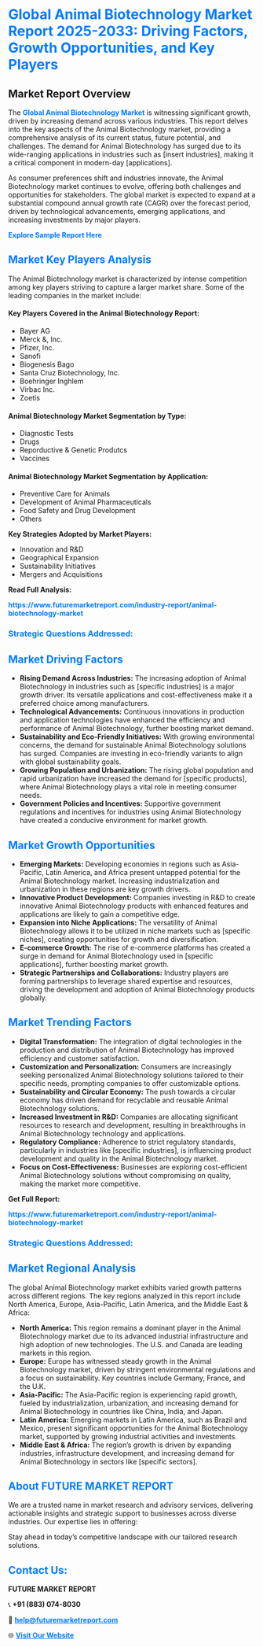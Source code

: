 <h1 style="color: #007BFF;">Global Animal Biotechnology Market Report 2025-2033: Driving Factors, Growth Opportunities, and Key Players</h1>

<section id="overview">
<h2>Market Report Overview</h2>
<p>The <a href="https://www.futuremarketreport.com/industry-report/animal-biotechnology-market" style="color: #007BFF; text-decoration: none;"><strong>Global Animal Biotechnology Market</strong></a> is witnessing significant growth, driven by increasing demand across various industries. This report delves into the key aspects of the Animal Biotechnology market, providing a comprehensive analysis of its current status, future potential, and challenges. The demand for Animal Biotechnology has surged due to its wide-ranging applications in industries such as [insert industries], making it a critical component in modern-day [applications].</p>
<p>As consumer preferences shift and industries innovate, the Animal Biotechnology market continues to evolve, offering both challenges and opportunities for stakeholders. The global market is expected to expand at a substantial compound annual growth rate (CAGR) over the forecast period, driven by technological advancements, emerging applications, and increasing investments by major players.</p>
</section>

<section id="overview">
<p><a href="https://www.futuremarketreport.com/request-sample/reportId=62086" style="color: #007BFF; text-decoration: none;"><strong>Explore Sample Report Here</strong></a></p>
</section>

<section id="key-players">
<h2 style="color: #007BFF;">Market Key Players Analysis</h2>
<p>The Animal Biotechnology market is characterized by intense competition among key players striving to capture a larger market share. Some of the leading companies in the market include:</p>
<h4>Key Players Covered in the Animal Biotechnology Report:</h4>
<ul><li>Bayer AG</li><li>Merck &amp;, Inc.</li><li>Pfizer, Inc.</li><li>Sanofi</li><li>Biogenesis Bago</li><li>Santa Cruz Biotechnology, Inc.</li><li>Boehringer Inghlem</li><li>Virbac Inc.</li><li>Zoetis</li></ul>
<h4>Animal Biotechnology Market Segmentation by Type:</h4>
<ul><li>Diagnostic Tests</li><li>Drugs</li><li>Reporductive &amp; Genetic Produtcs</li><li>Vaccines</li></ul>

<h4>Animal Biotechnology Market Segmentation by Application:</h4>
<ul><li>Preventive Care for Animals</li><li>Development of Animal Pharmaceuticals</li><li>Food Safety and Drug Development</li><li>Others</li></ul>
<p><strong>Key Strategies Adopted by Market Players:</strong></p>
<ul>
<li>Innovation and R&D</li>
<li>Geographical Expansion</li>
<li>Sustainability Initiatives</li>
<li>Mergers and Acquisitions</li>
</ul>
</section>

<section>
<p><strong>Read Full Analysis: </strong></p><a href="https://www.futuremarketreport.com/industry-report/animal-biotechnology-market" style="color: #007BFF; text-decoration: none;"><strong>https://www.futuremarketreport.com/industry-report/animal-biotechnology-market</strong></a>
<h3 style="color: #007BFF;">Strategic Questions Addressed:</h3>
</section>

<section id="driving-factors">
<h2 style="color: #007BFF;">Market Driving Factors</h2>
<ul>
<li><strong>Rising Demand Across Industries:</strong> The increasing adoption of Animal Biotechnology in industries such as [specific industries] is a major growth driver. Its versatile applications and cost-effectiveness make it a preferred choice among manufacturers.</li>
<li><strong>Technological Advancements:</strong> Continuous innovations in production and application technologies have enhanced the efficiency and performance of Animal Biotechnology, further boosting market demand.</li>
<li><strong>Sustainability and Eco-Friendly Initiatives:</strong> With growing environmental concerns, the demand for sustainable Animal Biotechnology solutions has surged. Companies are investing in eco-friendly variants to align with global sustainability goals.</li>
<li><strong>Growing Population and Urbanization:</strong> The rising global population and rapid urbanization have increased the demand for [specific products], where Animal Biotechnology plays a vital role in meeting consumer needs.</li>
<li><strong>Government Policies and Incentives:</strong> Supportive government regulations and incentives for industries using Animal Biotechnology have created a conducive environment for market growth.</li>
</ul>
</section>

<section id="growth-opportunities">
<h2 style="color: #007BFF;">Market Growth Opportunities</h2>
<ul>
<li><strong>Emerging Markets:</strong> Developing economies in regions such as Asia-Pacific, Latin America, and Africa present untapped potential for the Animal Biotechnology market. Increasing industrialization and urbanization in these regions are key growth drivers.</li>
<li><strong>Innovative Product Development:</strong> Companies investing in R&D to create innovative Animal Biotechnology products with enhanced features and applications are likely to gain a competitive edge.</li>
<li><strong>Expansion into Niche Applications:</strong> The versatility of Animal Biotechnology allows it to be utilized in niche markets such as [specific niches], creating opportunities for growth and diversification.</li>
<li><strong>E-commerce Growth:</strong> The rise of e-commerce platforms has created a surge in demand for Animal Biotechnology used in [specific applications], further boosting market growth.</li>
<li><strong>Strategic Partnerships and Collaborations:</strong> Industry players are forming partnerships to leverage shared expertise and resources, driving the development and adoption of Animal Biotechnology products globally.</li>
</ul>
</section>

<section id="trending-factors">
<h2 style="color: #007BFF;">Market Trending Factors</h2>
<ul>
<li><strong>Digital Transformation:</strong> The integration of digital technologies in the production and distribution of Animal Biotechnology has improved efficiency and customer satisfaction.</li>
<li><strong>Customization and Personalization:</strong> Consumers are increasingly seeking personalized Animal Biotechnology solutions tailored to their specific needs, prompting companies to offer customizable options.</li>
<li><strong>Sustainability and Circular Economy:</strong> The push towards a circular economy has driven demand for recyclable and reusable Animal Biotechnology solutions.</li>
<li><strong>Increased Investment in R&D:</strong> Companies are allocating significant resources to research and development, resulting in breakthroughs in Animal Biotechnology technology and applications.</li>
<li><strong>Regulatory Compliance:</strong> Adherence to strict regulatory standards, particularly in industries like [specific industries], is influencing product development and quality in the Animal Biotechnology market.</li>
<li><strong>Focus on Cost-Effectiveness:</strong> Businesses are exploring cost-efficient Animal Biotechnology solutions without compromising on quality, making the market more competitive.</li>
</ul>
</section>

<section>
<p><strong>Get Full Report: </strong></p><a href="https://www.futuremarketreport.com/industry-report/animal-biotechnology-market" style="color: #007BFF; text-decoration: none;"><strong>https://www.futuremarketreport.com/industry-report/animal-biotechnology-market</strong></a>
<h3 style="color: #007BFF;">Strategic Questions Addressed:</h3>
</section>


<section id="regional-analysis">
<h2 style="color: #007BFF;">Market Regional Analysis</h2>
<p>The global Animal Biotechnology market exhibits varied growth patterns across different regions. The key regions analyzed in this report include North America, Europe, Asia-Pacific, Latin America, and the Middle East & Africa:</p>
<ul>
<li><strong>North America:</strong> This region remains a dominant player in the Animal Biotechnology market due to its advanced industrial infrastructure and high adoption of new technologies. The U.S. and Canada are leading markets in this region.</li>
<li><strong>Europe:</strong> Europe has witnessed steady growth in the Animal Biotechnology market, driven by stringent environmental regulations and a focus on sustainability. Key countries include Germany, France, and the U.K.</li>
<li><strong>Asia-Pacific:</strong> The Asia-Pacific region is experiencing rapid growth, fueled by industrialization, urbanization, and increasing demand for Animal Biotechnology in countries like China, India, and Japan.</li>
<li><strong>Latin America:</strong> Emerging markets in Latin America, such as Brazil and Mexico, present significant opportunities for the Animal Biotechnology market, supported by growing industrial activities and investments.</li>
<li><strong>Middle East & Africa:</strong> The region’s growth is driven by expanding industries, infrastructure development, and increasing demand for Animal Biotechnology in sectors like [specific sectors].</li>
</ul>
</section>

<footer>
<h2 style="color: #007BFF;">About FUTURE MARKET REPORT</h2>
<p>We are a trusted name in market research and advisory services, delivering actionable insights and strategic support to businesses across diverse industries. Our expertise lies in offering:</p>

<p>Stay ahead in today’s competitive landscape with our tailored research solutions.</p>

<h2 style="color: #007BFF;">Contact Us:</h2>
<p><strong>FUTURE MARKET REPORT</strong></p>
<p>📞 <strong>+91 (883) 074-8030</strong></p>
<p>📧 <strong><a href="mailto:help@futuremarketreport.com" style="color: #007BFF;">help@futuremarketreport.com</a></strong></p>
<p>🌐 <strong><a href="https://www.futuremarketreport.com/" style="color: #007BFF;">Visit Our Website</a></strong></p>
</footer>